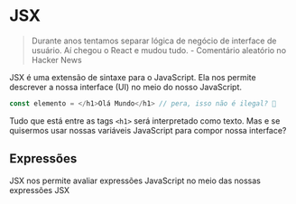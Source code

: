 # JSX

> Durante anos tentamos separar lógica de negócio de interface de usuário. Aí
> chegou o React e mudou tudo. - Comentário aleatório no Hacker News

JSX é uma extensão de sintaxe para o JavaScript. Ela nos permite descrever a
nossa interface (UI) no meio do nosso JavaScript.

```javascript
const elemento = </h1>Olá Mundo</h1> // pera, isso não é ilegal? 🤔
```

Tudo que está entre as tags `<h1>` será interpretado como texto. Mas e se
quisermos usar nossas variáveis JavaScript para compor nossa interface?

## Expressões

JSX nos permite avaliar expressões JavaScript no meio das nossas expressões
JSX
